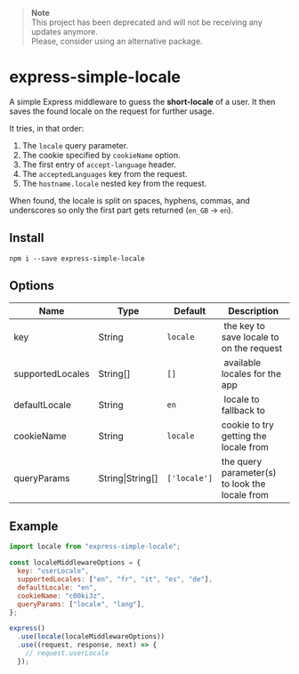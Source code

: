 > **Note**  
> This project has been deprecated and will not be receiving any updates anymore.  
> Please, consider using an alternative package.

# express-simple-locale

A simple Express middleware to guess the **short-locale** of a user. It then saves the found locale on the request for further usage.

It tries, in that order:

1. The `locale` query parameter.
2. The cookie specified by `cookieName` option.
3. The first entry of `accept-language` header.
4. The `acceptedLanguages` key from the request.
5. The `hostname.locale` nested key from the request.

When found, the locale is split on spaces, hyphens, commas, and underscores so only the first part gets returned (`en_GB` -> `en`).

## Install

```
npm i --save express-simple-locale
```

## Options

| Name             | Type             | Default      | Description                                    |
| ---------------- | ---------------- | ------------ | ---------------------------------------------- |
| key              | String           | `locale`     |  the key to save locale to on the request      |
| supportedLocales | String[]         | `[]`         |  available locales for the app                 |
| defaultLocale    | String           | `en`         |  locale to fallback to                         |
| cookieName       | String           | `locale`     | cookie to try getting the locale from          |
| queryParams      | String\|String[] | `['locale']` | the query parameter(s) to look the locale from |

## Example

```js
import locale from "express-simple-locale";

const localeMiddlewareOptions = {
  key: "userLocale",
  supportedLocales: ["en", "fr", "it", "es", "de"],
  defaultLocale: "en",
  cookieName: "c00ki3z",
  queryParams: ["locale", "lang"],
};

express()
  .use(locale(localeMiddlewareOptions))
  .use((request, response, next) => {
    // request.userLocale
  });
```
